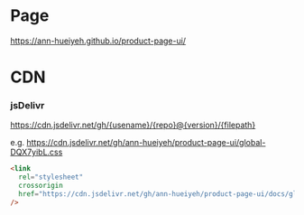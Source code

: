 # Page

https://ann-hueiyeh.github.io/product-page-ui/

# CDN

### jsDelivr

https://cdn.jsdelivr.net/gh/{usename}/{repo}@{version}/{filepath}

e.g.
https://cdn.jsdelivr.net/gh/ann-hueiyeh/product-page-ui/global-DQX7yibL.css

```html
<link
  rel="stylesheet"
  crossorigin
  href="https://cdn.jsdelivr.net/gh/ann-hueiyeh/product-page-ui/docs/global-B_-AUmll.css"
/>
```
